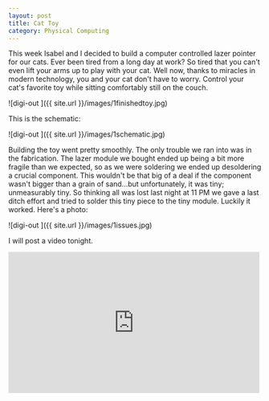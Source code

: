 ```yaml
---
layout: post
title: Cat Toy
category: Physical Computing
---
```


This week Isabel and I decided to build a computer controlled lazer pointer for our cats.  Ever been tired from a long day at work? So tired that you can't even lift your arms up to play with your cat.  Well now, thanks to miracles in modern technology, you and your cat don't have to worry.  Control your cat's favorite toy while sitting comfortably still on the couch.  

![digi-out ]({{ site.url }}/images/1finishedtoy.jpg) 

This is the schematic:

![digi-out ]({{ site.url }}/images/1schematic.jpg) 

Building the toy went pretty smoothly. The only trouble we ran into was in the fabrication.  The lazer module we bought ended up being a bit more fragile than we expected, so as we were soldering we ended up desoldering a crucial component.  This wouldn't be that big of a deal if the component wasn't bigger than a grain of sand...but unfortunately, it was tiny; unmeasurably tiny.  So thinking all was lost last night at 11 PM we gave a last ditch effort and tried to solder this tiny piece to the tiny module.  Luckily it worked.  Here's a photo:

![digi-out ]({{ site.url }}/images/1issues.jpg) 

I will post a video tonight.





<iframe width="500" height="281" src="http://player.vimeo.com/video/1" frameborder="0" webkitAllowFullScreen mozallowfullscreen allowFullScreen></iframe>




